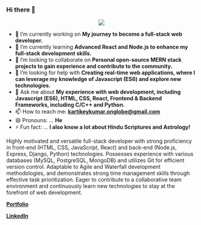 ### Hi there 👋
<p align="center">
  <img src="https://capsule-render.vercel.app/api?type=waving&height=200&text=Let's+build+something+awesome+together!!&fontAlign=50&fontAlignY=40&color=gradient"/>
</p>

<!--
**awesome-kartikey/awesome-kartikey** is a ✨ _special_ ✨ repository because its `README.md` (this file) appears on your GitHub profile.

Here are some ideas to get you started:
-->

- 🔭 I’m currently working on **My journey to become a full-stack web developer.**
- 🌱 I’m currently learning **Advanced React and Node.js to enhance my full-stack development skills.**
- 👯 I’m looking to collaborate on **Personal open-source MERN stack projects to gain experience and contribute to the community.**
- 🤔 I’m looking for help with **Creating real-time web applications, where I can leverage my knowledge of Javascript (ES6) and explore new technologies.**
- 💬 Ask me about **My experience with web development, including Javascript (ES6), HTML, CSS, React, Frontend & Backend Frameworks, including C/C++ and Python.**
- 📫 How to reach me: **kartikeykumar.onglobe@gmail.com**
- 😄 Pronouns: ... **He**
- ⚡ Fun fact: ... **I also know a lot about Hindu Scriptures and Astrology!**

Highly motivated and versatile full-stack developer with strong proficiency in front-end (HTML, CSS, JavaScript, React) and back-end (Node.js, Express, Django, Python) technologies. Possesses experience with various databases (MySQL, PostgreSQL, MongoDB) and utilizes Git for efficient version control. Adaptable to Agile and Waterfall development methodologies, and demonstrates strong time management skills through effective task prioritization. Eager to contribute to a collaborative team environment and continuously learn new technologies to stay at the forefront of web development.

**[Portfolio](https://iamkartikey.netlify.app/)**

**[LinkedIn](https://www.linkedin.com/in/kartikey-kumar/)**
